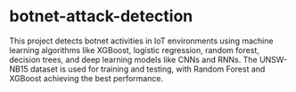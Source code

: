 # botnet-attack-detection
This project detects botnet activities in IoT environments using machine learning algorithms like XGBoost, logistic regression, random forest, decision trees, and deep learning models like CNNs and RNNs. The UNSW-NB15 dataset is used for training and testing, with Random Forest and XGBoost achieving the best performance. 
